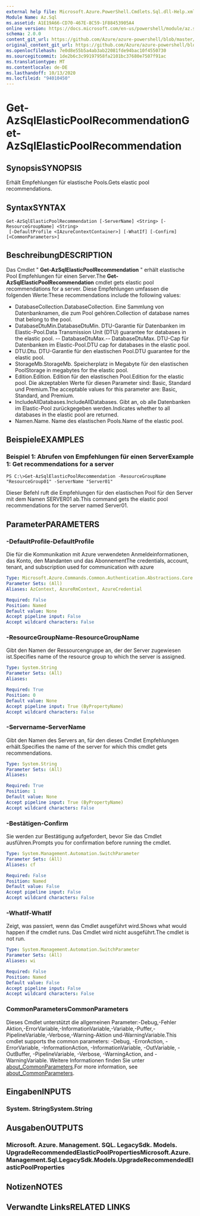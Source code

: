 ```yaml
---
external help file: Microsoft.Azure.PowerShell.Cmdlets.Sql.dll-Help.xml
Module Name: Az.Sql
ms.assetid: A1E19A66-CD70-467E-8C59-1F88453905A4
online version: https://docs.microsoft.com/en-us/powershell/module/az.sql/get-azsqlelasticpoolrecommendation
schema: 2.0.0
content_git_url: https://github.com/Azure/azure-powershell/blob/master/src/Sql/Sql/help/Get-AzSqlElasticPoolRecommendation.md
original_content_git_url: https://github.com/Azure/azure-powershell/blob/master/src/Sql/Sql/help/Get-AzSqlElasticPoolRecommendation.md
ms.openlocfilehash: 7e0d8e55b5a4ab3ab22081fde94bac10f4550730
ms.sourcegitcommit: 1de2b6c3c99197958fa2101bc37680e7507f91ac
ms.translationtype: MT
ms.contentlocale: de-DE
ms.lasthandoff: 10/13/2020
ms.locfileid: "94010450"
---
```

# <span data-ttu-id="f427e-101">Get-AzSqlElasticPoolRecommendation</span><span class="sxs-lookup"><span data-stu-id="f427e-101">Get-AzSqlElasticPoolRecommendation</span></span>

## <span data-ttu-id="f427e-102">Synopsis</span><span class="sxs-lookup"><span data-stu-id="f427e-102">SYNOPSIS</span></span>
<span data-ttu-id="f427e-103">Erhält Empfehlungen für elastische Pools.</span><span class="sxs-lookup"><span data-stu-id="f427e-103">Gets elastic pool recommendations.</span></span>

## <span data-ttu-id="f427e-104">Syntax</span><span class="sxs-lookup"><span data-stu-id="f427e-104">SYNTAX</span></span>

```
Get-AzSqlElasticPoolRecommendation [-ServerName] <String> [-ResourceGroupName] <String>
 [-DefaultProfile <IAzureContextContainer>] [-WhatIf] [-Confirm] [<CommonParameters>]
```

## <span data-ttu-id="f427e-105">Beschreibung</span><span class="sxs-lookup"><span data-stu-id="f427e-105">DESCRIPTION</span></span>
<span data-ttu-id="f427e-106">Das Cmdlet " **Get-AzSqlElasticPoolRecommendation** " erhält elastische Pool Empfehlungen für einen Server.</span><span class="sxs-lookup"><span data-stu-id="f427e-106">The **Get-AzSqlElasticPoolRecommendation** cmdlet gets elastic pool recommendations for a server.</span></span>
<span data-ttu-id="f427e-107">Diese Empfehlungen umfassen die folgenden Werte:</span><span class="sxs-lookup"><span data-stu-id="f427e-107">These recommendations include the following values:</span></span>
- <span data-ttu-id="f427e-108">DatabaseCollection.</span><span class="sxs-lookup"><span data-stu-id="f427e-108">DatabaseCollection.</span></span> <span data-ttu-id="f427e-109">Eine Sammlung von Datenbanknamen, die zum Pool gehören.</span><span class="sxs-lookup"><span data-stu-id="f427e-109">Collection of database names that belong to the pool.</span></span> 
- <span data-ttu-id="f427e-110">DatabaseDtuMin.</span><span class="sxs-lookup"><span data-stu-id="f427e-110">DatabaseDtuMin.</span></span> <span data-ttu-id="f427e-111">DTU-Garantie für Datenbanken im Elastic-Pool.</span><span class="sxs-lookup"><span data-stu-id="f427e-111">Data Transmission Unit (DTU) guarantee for databases in the elastic pool.</span></span> 
 <span data-ttu-id="f427e-112">-- DatabaseDtuMax.</span><span class="sxs-lookup"><span data-stu-id="f427e-112">-- DatabaseDtuMax.</span></span> <span data-ttu-id="f427e-113">DTU-Cap für Datenbanken im Elastic-Pool.</span><span class="sxs-lookup"><span data-stu-id="f427e-113">DTU cap for databases in the elastic pool.</span></span> 
- <span data-ttu-id="f427e-114">DTU.</span><span class="sxs-lookup"><span data-stu-id="f427e-114">Dtu.</span></span> <span data-ttu-id="f427e-115">DTU-Garantie für den elastischen Pool.</span><span class="sxs-lookup"><span data-stu-id="f427e-115">DTU guarantee for the elastic pool.</span></span> 
- <span data-ttu-id="f427e-116">StorageMb.</span><span class="sxs-lookup"><span data-stu-id="f427e-116">StorageMb.</span></span> <span data-ttu-id="f427e-117">Speicherplatz in Megabyte für den elastischen Pool</span><span class="sxs-lookup"><span data-stu-id="f427e-117">Storage in megabytes for the elastic pool.</span></span> 
- <span data-ttu-id="f427e-118">Edition.</span><span class="sxs-lookup"><span data-stu-id="f427e-118">Edition.</span></span> <span data-ttu-id="f427e-119">Edition für den elastischen Pool.</span><span class="sxs-lookup"><span data-stu-id="f427e-119">Edition for the elastic pool.</span></span> <span data-ttu-id="f427e-120">Die akzeptablen Werte für diesen Parameter sind: Basic, Standard und Premium.</span><span class="sxs-lookup"><span data-stu-id="f427e-120">The acceptable values for this parameter are: Basic, Standard, and Premium.</span></span> 
- <span data-ttu-id="f427e-121">IncludeAllDatabases.</span><span class="sxs-lookup"><span data-stu-id="f427e-121">IncludeAllDatabases.</span></span> <span data-ttu-id="f427e-122">Gibt an, ob alle Datenbanken im Elastic-Pool zurückgegeben werden.</span><span class="sxs-lookup"><span data-stu-id="f427e-122">Indicates whether to all databases in the elastic pool are returned.</span></span> 
- <span data-ttu-id="f427e-123">Namen.</span><span class="sxs-lookup"><span data-stu-id="f427e-123">Name.</span></span> <span data-ttu-id="f427e-124">Name des elastischen Pools.</span><span class="sxs-lookup"><span data-stu-id="f427e-124">Name of the elastic pool.</span></span>

## <span data-ttu-id="f427e-125">Beispiele</span><span class="sxs-lookup"><span data-stu-id="f427e-125">EXAMPLES</span></span>

### <span data-ttu-id="f427e-126">Beispiel 1: Abrufen von Empfehlungen für einen Server</span><span class="sxs-lookup"><span data-stu-id="f427e-126">Example 1: Get recommendations for a server</span></span>
```
PS C:\>Get-AzSqlElasticPoolRecommendation -ResourceGroupName "ResourceGroup01" -ServerName "Server01"
```

<span data-ttu-id="f427e-127">Dieser Befehl ruft die Empfehlungen für den elastischen Pool für den Server mit dem Namen SERVER01 ab.</span><span class="sxs-lookup"><span data-stu-id="f427e-127">This command gets the elastic pool recommendations for the server named Server01.</span></span>

## <span data-ttu-id="f427e-128">Parameter</span><span class="sxs-lookup"><span data-stu-id="f427e-128">PARAMETERS</span></span>

### <span data-ttu-id="f427e-129">-DefaultProfile</span><span class="sxs-lookup"><span data-stu-id="f427e-129">-DefaultProfile</span></span>
<span data-ttu-id="f427e-130">Die für die Kommunikation mit Azure verwendeten Anmeldeinformationen, das Konto, den Mandanten und das Abonnement</span><span class="sxs-lookup"><span data-stu-id="f427e-130">The credentials, account, tenant, and subscription used for communication with azure</span></span>

```yaml
Type: Microsoft.Azure.Commands.Common.Authentication.Abstractions.Core.IAzureContextContainer
Parameter Sets: (All)
Aliases: AzContext, AzureRmContext, AzureCredential

Required: False
Position: Named
Default value: None
Accept pipeline input: False
Accept wildcard characters: False
```

### <span data-ttu-id="f427e-131">-ResourceGroupName</span><span class="sxs-lookup"><span data-stu-id="f427e-131">-ResourceGroupName</span></span>
<span data-ttu-id="f427e-132">Gibt den Namen der Ressourcengruppe an, der der Server zugewiesen ist.</span><span class="sxs-lookup"><span data-stu-id="f427e-132">Specifies name of the resource group to which the server is assigned.</span></span>

```yaml
Type: System.String
Parameter Sets: (All)
Aliases:

Required: True
Position: 0
Default value: None
Accept pipeline input: True (ByPropertyName)
Accept wildcard characters: False
```

### <span data-ttu-id="f427e-133">-Servername</span><span class="sxs-lookup"><span data-stu-id="f427e-133">-ServerName</span></span>
<span data-ttu-id="f427e-134">Gibt den Namen des Servers an, für den dieses Cmdlet Empfehlungen erhält.</span><span class="sxs-lookup"><span data-stu-id="f427e-134">Specifies the name of the server for which this cmdlet gets recommendations.</span></span>

```yaml
Type: System.String
Parameter Sets: (All)
Aliases:

Required: True
Position: 1
Default value: None
Accept pipeline input: True (ByPropertyName)
Accept wildcard characters: False
```

### <span data-ttu-id="f427e-135">-Bestätigen</span><span class="sxs-lookup"><span data-stu-id="f427e-135">-Confirm</span></span>
<span data-ttu-id="f427e-136">Sie werden zur Bestätigung aufgefordert, bevor Sie das Cmdlet ausführen.</span><span class="sxs-lookup"><span data-stu-id="f427e-136">Prompts you for confirmation before running the cmdlet.</span></span>

```yaml
Type: System.Management.Automation.SwitchParameter
Parameter Sets: (All)
Aliases: cf

Required: False
Position: Named
Default value: False
Accept pipeline input: False
Accept wildcard characters: False
```

### <span data-ttu-id="f427e-137">-WhatIf</span><span class="sxs-lookup"><span data-stu-id="f427e-137">-WhatIf</span></span>
<span data-ttu-id="f427e-138">Zeigt, was passiert, wenn das Cmdlet ausgeführt wird.</span><span class="sxs-lookup"><span data-stu-id="f427e-138">Shows what would happen if the cmdlet runs.</span></span>
<span data-ttu-id="f427e-139">Das Cmdlet wird nicht ausgeführt.</span><span class="sxs-lookup"><span data-stu-id="f427e-139">The cmdlet is not run.</span></span>

```yaml
Type: System.Management.Automation.SwitchParameter
Parameter Sets: (All)
Aliases: wi

Required: False
Position: Named
Default value: False
Accept pipeline input: False
Accept wildcard characters: False
```

### <span data-ttu-id="f427e-140">CommonParameters</span><span class="sxs-lookup"><span data-stu-id="f427e-140">CommonParameters</span></span>
<span data-ttu-id="f427e-141">Dieses Cmdlet unterstützt die allgemeinen Parameter:-Debug,-Fehler Aktion,-ErrorVariable,-InformationVariable,-Variable,-Puffer,-PipelineVariable,-Verbose,-Warning-Aktion und-WarningVariable.</span><span class="sxs-lookup"><span data-stu-id="f427e-141">This cmdlet supports the common parameters: -Debug, -ErrorAction, -ErrorVariable, -InformationAction, -InformationVariable, -OutVariable, -OutBuffer, -PipelineVariable, -Verbose, -WarningAction, and -WarningVariable.</span></span> <span data-ttu-id="f427e-142">Weitere Informationen finden Sie unter [about_CommonParameters](http://go.microsoft.com/fwlink/?LinkID=113216).</span><span class="sxs-lookup"><span data-stu-id="f427e-142">For more information, see [about_CommonParameters](http://go.microsoft.com/fwlink/?LinkID=113216).</span></span>

## <span data-ttu-id="f427e-143">Eingaben</span><span class="sxs-lookup"><span data-stu-id="f427e-143">INPUTS</span></span>

### <span data-ttu-id="f427e-144">System. String</span><span class="sxs-lookup"><span data-stu-id="f427e-144">System.String</span></span>

## <span data-ttu-id="f427e-145">Ausgaben</span><span class="sxs-lookup"><span data-stu-id="f427e-145">OUTPUTS</span></span>

### <span data-ttu-id="f427e-146">Microsoft. Azure. Management. SQL. LegacySdk. Models. UpgradeRecommendedElasticPoolProperties</span><span class="sxs-lookup"><span data-stu-id="f427e-146">Microsoft.Azure.Management.Sql.LegacySdk.Models.UpgradeRecommendedElasticPoolProperties</span></span>

## <span data-ttu-id="f427e-147">Notizen</span><span class="sxs-lookup"><span data-stu-id="f427e-147">NOTES</span></span>

## <span data-ttu-id="f427e-148">Verwandte Links</span><span class="sxs-lookup"><span data-stu-id="f427e-148">RELATED LINKS</span></span>
